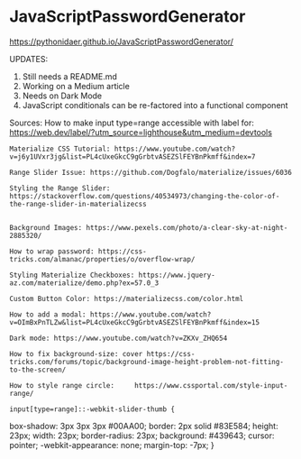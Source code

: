 # JavaScriptPasswordGenerator

https://pythonidaer.github.io/JavaScriptPasswordGenerator/

UPDATES:

1. Still needs a README.md
3. Working on a Medium article
4. Needs on Dark Mode
5. JavaScript conditionals can be re-factored into a functional component

Sources:
    How to make input type=range accessible with label for: https://web.dev/label/?utm_source=lighthouse&utm_medium=devtools

    Materialize CSS Tutorial: https://www.youtube.com/watch?v=j6y1UVxr3jg&list=PL4cUxeGkcC9gGrbtvASEZSlFEYBnPkmff&index=7

    Range Slider Issue: https://github.com/Dogfalo/materialize/issues/6036

    Styling the Range Slider: https://stackoverflow.com/questions/40534973/changing-the-color-of-the-range-slider-in-materializecss


    Background Images: https://www.pexels.com/photo/a-clear-sky-at-night-2885320/

    How to wrap password: https://css-tricks.com/almanac/properties/o/overflow-wrap/

    Styling Materialize Checkboxes: https://www.jquery-az.com/materialize/demo.php?ex=57.0_3

    Custom Button Color: https://materializecss.com/color.html

    How to add a modal: https://www.youtube.com/watch?v=OImBxPnTLZw&list=PL4cUxeGkcC9gGrbtvASEZSlFEYBnPkmff&index=15

    Dark mode: https://www.youtube.com/watch?v=ZKXv_ZHQ654

    How to fix background-size: cover https://css-tricks.com/forums/topic/background-image-height-problem-not-fitting-to-the-screen/

    How to style range circle:     https://www.cssportal.com/style-input-range/

    input[type=range]::-webkit-slider-thumb {
  box-shadow: 3px 3px 3px #00AA00;
  border: 2px solid #83E584;
  height: 23px;
  width: 23px;
  border-radius: 23px;
  background: #439643;
  cursor: pointer;
  -webkit-appearance: none;
  margin-top: -7px;
}

